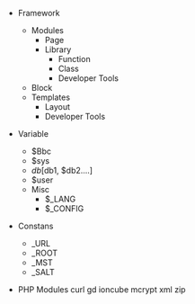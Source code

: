 * Framework
	- Modules
		- Page
		- Library
			- Function
			- Class
			- Developer Tools
	- Block
	- Templates
		- Layout
		- Developer Tools

* Variable
	- $Bbc
	- $sys
	- $db [$db1, $db2....]
	- $user
	- Misc
		- $_LANG
		- $_CONFIG

* Constans
	- _URL
	- _ROOT
	- _MST
	- _SALT


* PHP Modules
curl
gd
ioncube
mcrypt
xml
zip
